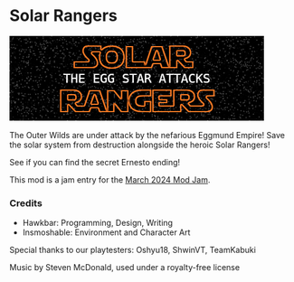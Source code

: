 # Solar Rangers

![A logo spelling out Solar Rangers: The Death Egg Attacks](SolarRangers/banner.png)

The Outer Wilds are under attack by the nefarious Eggmund Empire! Save the solar system from destruction alongside the heroic Solar Rangers!

See if you can find the secret Ernesto ending!

This mod is a jam entry for the [March 2024 Mod Jam](https://outerwildsmods.com/jam/mar-2024/).


### Credits

- Hawkbar: Programming, Design, Writing
- Insmoshable: Environment and Character Art

Special thanks to our playtesters: Oshyu18, ShwinVT, TeamKabuki

Music by Steven McDonald, used under a royalty-free license
